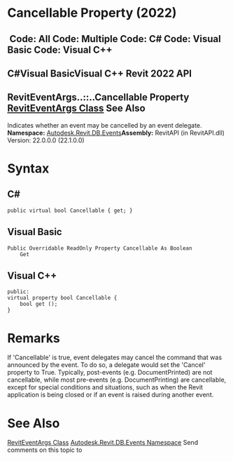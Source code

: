 # Cancellable Property (2022)

﻿
 Code: All Code: Multiple Code: C# Code: Visual Basic Code: Visual C++   
---  
C#Visual BasicVisual C++
Revit 2022 API  
---  
RevitEventArgs..::..Cancellable Property   
[RevitEventArgs Class](2995a67a-3135-8032-a92a-079b6f9d6954.md "RevitEventArgs Class") See Also  
---  
Indicates whether an event may be cancelled by an event delegate. 
**Namespace:** [Autodesk.Revit.DB.Events](b86712d6-83b3-e044-8016-f9881ecd3800.md "Autodesk.Revit.DB.Events Namespace")**Assembly:** RevitAPI (in RevitAPI.dll) Version: 22.0.0.0 (22.1.0.0)
# Syntax
C#  
---  
```text
public virtual bool Cancellable { get; }
```
  
Visual Basic  
---  
```text
Public Overridable ReadOnly Property Cancellable As Boolean
	Get
```
  
Visual C++  
---  
```text
public:
virtual property bool Cancellable {
	bool get ();
}
```
  
# Remarks
If 'Cancellable' is true, event delegates may cancel the command that was announced by the event. To do so, a delegate would set the 'Cancel' property to True. Typically, post-events (e.g. DocumentPrinted) are not cancellable, while most pre-events (e.g. DocumentPrinting) are cancellable, except for special conditions and situations, such as when the Revit application is being closed or if an event is raised during another event. 
# See Also
[RevitEventArgs Class](2995a67a-3135-8032-a92a-079b6f9d6954.md "RevitEventArgs Class")
[Autodesk.Revit.DB.Events Namespace](b86712d6-83b3-e044-8016-f9881ecd3800.md "Autodesk.Revit.DB.Events Namespace")
Send comments on this topic to 